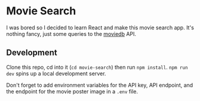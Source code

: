 # Movie Search

I was bored so I decided to learn React and make this movie search app. It's nothing fancy, just some queries to the [moviedb](https://themoviedb.org) API.

## Development

Clone this repo, cd into it (`cd movie-search`) then run `npm install`. `npm run dev` spins up a local development server.

Don't forget to add environment variables for the API key, API endpoint, and the endpoint for the movie poster image in a `.env` file.
